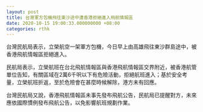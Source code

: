 ```yaml
---
layout: post
title: 台灣軍方包機飛往東沙途中遭香港拒絕進入飛航情報區
date: 2020-10-15 19:00:33.000000000 +08:00
categories: rthk
---
```


台灣民航局表示，立榮航空一架軍方包機，今日早上由高雄飛往東沙群島途中，被香港飛航情報區拒絕進入。

民航局表示，立榮航班在台北飛航情報區與香港飛航情報區交界附近，被香港航管單位告知，有關區域在2萬6千呎以下有危險活動，拒絕航班進入；基於安全考量，立榮航班折返，至於危險會在甚麼時候解除，港方未有回應。

台灣民航局又說，香港飛航情報區未事先發布飛航公告，民航局已提醒對方，未來應依國際慣例發布飛航公告，以免影響航班規劃作業。
